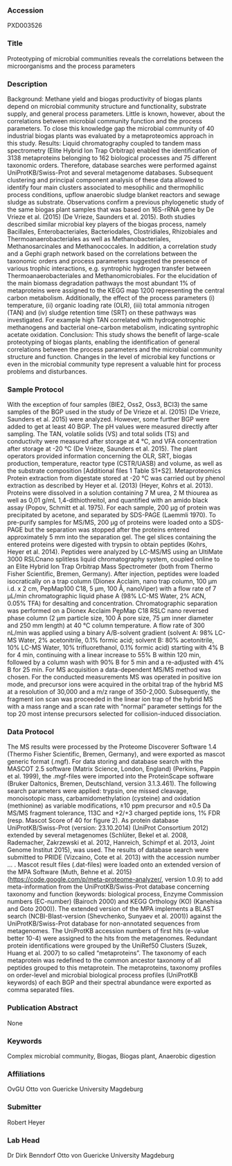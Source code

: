 ### Accession
PXD003526

### Title
Proteotyping of microbial communities reveals the correlations between the microorganisms and the process parameters

### Description
Background: Methane yield and biogas productivity of biogas plants depend on microbial community structure and functionality, substrate supply, and general process parameters. Little is known, however, about the correlations between microbial community function and the process parameters. To close this knowledge gap the microbial community of 40 industrial biogas plants was evaluated by a metaproteomics approach in this study. Results: Liquid chromatography coupled to tandem mass spectrometry (Elite Hybrid Ion Trap Orbitrap) enabled the identification of 3138 metaproteins belonging to 162 biological processes and 75 different taxonomic orders. Therefore, database searches were performed against UniProtKB/Swiss-Prot and several metagenome databases. Subsequent clustering and principal component analysis of these data allowed to identify four main clusters associated to mesophilic and thermophilic process conditions, upflow anaerobic sludge blanket reactors and sewage sludge as substrate. Observations confirm a previous phylogenetic study of the same biogas plant samples that was based on 16S-rRNA gene by De Vrieze et al. (2015) (De Vrieze, Saunders et al. 2015). Both studies described similar microbial key players of the biogas process, namely Bacillales, Enterobacteriales, Bacteriodales, Clostridiales, Rhizobiales and Thermoanaerobacteriales as well as Methanobacteriales, Methanosarcinales and Methanococcales. In addition, a correlation study and a Gephi graph network based on the correlations between the taxonomic orders and process parameters suggested the presence of various trophic interactions, e.g. syntrophic hydrogen transfer between Thermoanaerobacteriales and Methanomicrobiales. For the elucidation of the main biomass degradation pathways the most abundant 1% of metaproteins were assigned to the KEGG map 1200 representing the central carbon metabolism. Additionally, the effect of the process parameters (i) temperature, (ii) organic loading rate (OLR), (iii) total ammonia nitrogen (TAN) and (iv) sludge retention time (SRT) on these pathways was investigated. For example high TAN correlated with hydrogenotrophic methanogens and bacterial one-carbon metabolism, indicating syntrophic acetate oxidation. Conclusion: This study shows the benefit of large-scale proteotyping of biogas plants, enabling the identification of general correlations between the process parameters and the microbial community structure and function. Changes in the level of microbial key functions or even in the microbial community type represent a valuable hint for process problems and disturbances.

### Sample Protocol
With the exception of four samples (BIE2, Oss2, Oss3, BCI3) the same samples of the BGP used in the study of De Vrieze et al. (2015) (De Vrieze, Saunders et al. 2015) were analyzed. However, some further BGP were added to get at least 40 BGP. The pH values were measured directly after sampling. The TAN, volatile solids (VS) and total solids (TS) and conductivity were measured after storage at 4 °C, and VFA concentration after storage at -20 °C (De Vrieze, Saunders et al. 2015). The plant operators provided information concerning the OLR, SRT, biogas production, temperature, reactor type (CSTR/UASB) and volume, as well as the substrate composition [Additional files 1 Table S1+S2]. Metaproteomics Protein extraction from digestate stored at -20 °C was carried out by phenol extraction as described by Heyer et al. (2013) (Heyer, Kohrs et al. 2013). Proteins were dissolved in a solution containing 7 M urea, 2 M thiourea as well as 0,01 g/mL 1,4-dithiothreitol, and quantified with an amido black assay (Popov, Schmitt et al. 1975). For each sample, 200 µg of protein was precipitated by acetone, and separated by SDS-PAGE (Laemmli 1970). To pre-purify samples for MS/MS, 200 µg of proteins were loaded onto a SDS-PAGE but the separation was stopped after the proteins entered approximately 5 mm into the separation gel. The gel slices containing the entered proteins were digested with trypsin to obtain peptides (Kohrs, Heyer et al. 2014). Peptides were analyzed by LC-MS/MS using an UltiMate 3000 RSLCnano splitless liquid chromatography system, coupled online to an Elite Hybrid Ion Trap Orbitrap Mass Spectrometer (both from Thermo Fisher Scientific, Bremen, Germany). After injection, peptides were loaded isocratically on a trap column (Dionex Acclaim, nano trap column, 100 μm i.d. x 2 cm, PepMap100 C18, 5 μm, 100 Å, nanoViper) with a flow rate of 7 μL/min chromatographic liquid phase A (98% LC-MS Water, 2% ACN, 0.05% TFA) for desalting and concentration.  Chromatographic separation was performed on a Dionex Acclaim PepMap C18 RSLC nano reversed phase column (2 μm particle size, 100 Å pore size, 75 μm inner diameter and 250 mm length) at 40 °C column temperature. A flow rate of 300 nL/min was applied using a binary A/B-solvent gradient (solvent A: 98% LC-MS Water, 2% acetonitrile, 0.1% formic acid; solvent B: 80% acetonitrile, 10% LC-MS Water, 10% trifluorethanol, 0.1% formic acid) starting with 4% B for 4 min, continuing with a linear increase to 55% B within 120 min, followed by a column wash with 90% B for 5 min and a re-adjusted with 4% B for 25 min. For MS acquisition a data-dependent MS/MS method was chosen. For the conducted measurements MS was operated in positive ion mode, and precursor ions were acquired in the orbital trap of the hybrid MS at a resolution of 30,000 and a m/z range of 350-2,000. Subsequently, the fragment ion scan was proceeded in the linear ion trap of the hybrid MS with a mass range and a scan rate with “normal” parameter settings for the top 20 most intense precursors selected for collision-induced dissociation.

### Data Protocol
The MS results were processed by the Proteome Discoverer Software 1.4 (Thermo Fisher Scientific, Bremen, Germany), and were exported as mascot generic format (.mgf). For data storing and database search with the MASCOT 2.5 software (Matrix Science, London, England) (Perkins, Pappin et al. 1999), the .mgf-files were imported into the ProteinScape software (Bruker Daltonics, Bremen, Deutschland, version 3.1.3.461). The following search parameters were applied: trypsin, one missed cleavage, monoisotopic mass, carbamidomethylation (cysteine) and oxidation (methionine) as variable modifications, ±10 ppm precursor and ±0.5 Da MS/MS fragment tolerance, 113C and +2/+3 charged peptide ions, 1% FDR (resp. Mascot Score of 40 for figure 2). As protein database UniProtKB/Swiss-Prot (version: 23.10.2014) (UniProt Consortium 2012) extended by several metagenomes (Schlüter, Bekel et al. 2008, Rademacher, Zakrzewski et al. 2012, Hanreich, Schimpf et al. 2013, Joint Genome Institut 2015), was used. The results of database search were submitted to PRIDE (Vizcaino, Cote et al. 2013) with the accession number   … . Mascot result files (.dat-files) were loaded onto an extended version of the MPA Software (Muth, Behne et al. 2015) (https://code.google.com/p/meta-proteome-analyzer/, version 1.0.9) to add meta-information from the UniProtKB/Swiss-Prot database concerning taxonomy and function (keywords: biological process, Enzyme Commission numbers (EC-number) (Bairoch 2000) and KEGG Orthology (KO) (Kanehisa and Goto 2000)). The extended version of the MPA implements a BLAST search (NCBI-Blast-version (Shevchenko, Sunyaev et al. 2001)) against the UniProtKB/Swiss-Prot database for non-annotated sequences from metagenomes. The UniProtKB accession numbers of first hits (e-value better 10-4) were assigned to the hits from the metagenomes. Redundant protein identifications were grouped by the UniRef50 Clusters (Suzek, Huang et al. 2007) to so called “metaproteins”. The taxonomy of each metaprotein was redefined to the common ancestor taxonomy of all peptides grouped to this metaprotein. The metaproteins, taxonomy profiles on order-level and microbial biological process profiles (UniProtKB keywords) of each BGP and their spectral abundance were exported as comma separated files.

### Publication Abstract
None

### Keywords
Complex microbial community, Biogas, Biogas plant, Anaerobic digestion

### Affiliations
OvGU
Otto von Guericke University Magdeburg

### Submitter
Robert Heyer

### Lab Head
Dr Dirk Benndorf
Otto von Guericke University Magdeburg



